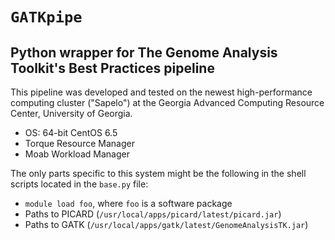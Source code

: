 `GATKpipe`
=====
Python wrapper for The Genome Analysis Toolkit's Best Practices pipeline
-----


This pipeline was developed and tested on the newest high-performance computing cluster 
("Sapelo") at the Georgia Advanced Computing Resource Center, University of Georgia.

- OS: 64-bit CentOS 6.5 
- Torque Resource Manager
- Moab Workload Manager

The only parts specific to this system might be the following in the shell scripts 
located in the `base.py` file:

- `module load foo`, where `foo` is a software package
- Paths to PICARD (`/usr/local/apps/picard/latest/picard.jar`)
- Paths to GATK (`/usr/local/apps/gatk/latest/GenomeAnalysisTK.jar`)



